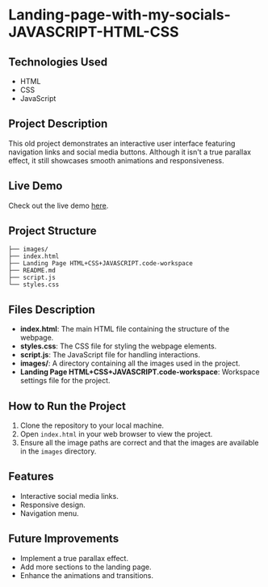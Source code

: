 # Landing-page-with-my-socials-JAVASCRIPT-HTML-CSS

## Technologies Used
- HTML
- CSS
- JavaScript

## Project Description
This old project demonstrates an interactive user interface featuring navigation links and social media buttons. Although it isn't a true parallax effect, it still showcases smooth animations and responsiveness.

## Live Demo
Check out the live demo [here](https://aarongulman.github.io/Landing-page-with-my-socials-JAVASCRIPT-HTML-CSS/).

## Project Structure

```
├── images/
├── index.html
├── Landing Page HTML+CSS+JAVASCRIPT.code-workspace
├── README.md
├── script.js
└── styles.css
```


## Files Description

- **index.html**: The main HTML file containing the structure of the webpage.
- **styles.css**: The CSS file for styling the webpage elements.
- **script.js**: The JavaScript file for handling interactions.
- **images/**: A directory containing all the images used in the project.
- **Landing Page HTML+CSS+JAVASCRIPT.code-workspace**: Workspace settings file for the project.

## How to Run the Project

1. Clone the repository to your local machine.
2. Open `index.html` in your web browser to view the project.
3. Ensure all the image paths are correct and that the images are available in the `images` directory.

## Features
- Interactive social media links.
- Responsive design.
- Navigation menu.

## Future Improvements
- Implement a true parallax effect.
- Add more sections to the landing page.
- Enhance the animations and transitions.
